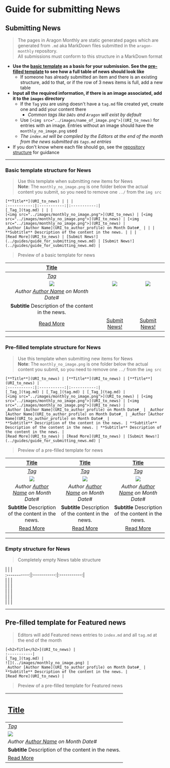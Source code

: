 # Guide for submitting News

## Submitting News
> The pages in Aragon Monthly are static generated pages which are generated from `.md` aka MarkDown files submitted in the `aragon-monthly` repository.  
> All submissions must conform to this structure in a MarkDown format

- **Use the [basic template](#basic-template-structure-for-news) as a basis for your submission. See the [pre-filled template](#pre-filled-template-structure-for-news) to see how a full table of news should look like**
    - If someone has already submitted an item and there is an existing structure, add to that, or if the row of 3 news items is full, add a new table
- **Input all the required information, if there is an image associated, add it to the `images` directory**
    - If the `Tag` you are using doesn't have a `tag.md` file created yet, create one and add your content there
        - _Common tags like `DAOs` and `Aragon` will exist by default_
    - Use `[<img src="../images/name_of_image.png">](URI_to_news)` for entries with an image. Entries without an image should have the `monthly_no_image.png` used
    - _The `index.md` will be compiled by the Editors at the end of the month from the news submitted as `tags.md` entries_
- If you don't know where each file should go, see the [repository structure](repository_structure.md) for guidance

___
### Basic template structure for News
> Use this template when submitting new items for News  
> **Note**: The `monthly_no_image.png` is one folder below the actual content you submit, so you need to remove one `../` from the `img src`
```
[**Title**](URI_to_news) | | |
:-----------:|:-----------:|:-----------:|
[_Tag_](tag.md) | | |
[<img src="../images/monthly_no_image.png">](URI_to_news) | [<img src="../images/monthly_no_image.png">](URI_to_news) | [<img src="../images/monthly_no_image.png">](URI_to_news) |
_Author [Author Name](URI_to_author_profile) on Month Date#_ | | |
**Subtitle** Description of the content in the news. | | |
[Read More](URI_to_news) | [Submit News!](../guides/guide_for_submitting_news.md) | [Submit News!](../guides/guide_for_submitting_news.md) |
```
> Preview of a basic template for news

[**Title**](URI_to_news) | | |
:-----------:|:-----------:|:-----------:|
[_Tag_](tag.md) | | |
[<img src="../images/monthly_no_image.png">](URI_to_news) | [<img src="../images/monthly_no_image.png">](URI_to_news) | [<img src="../images/monthly_no_image.png">](URI_to_news) |
_Author [Author Name](URI_to_author_profile) on Month Date#_ | | |
**Subtitle** Description of the content in the news. | | |
[Read More](URI_to_news) | [Submit News!](../guides/guide_for_submitting_news.md) | [Submit News!](../guides/guide_for_submitting_news.md) |

___
### Pre-filled template structure for News
> Use this template when submitting new items for News  
> **Note**: The `monthly_no_image.png` is one folder below the actual content you submit, so you need to remove one `../` from the `img src`
```
[**Title**](URI_to_news) | [**Title**](URI_to_news) | [**Title**](URI_to_news) |
:-----------:|:-----------:|:-----------:|
[_Tag_](tag.md) | [_Tag_](tag.md) | [_Tag_](tag.md) |
[<img src="../images/monthly_no_image.png">](URI_to_news) | [<img src="../images/monthly_no_image.png">](URI_to_news) | [<img src="../images/monthly_no_image.png">](URI_to_news) |
_Author [Author Name](URI_to_author_profile) on Month Date#_ | _Author [Author Name](URI_to_author_profile) on Month Date#_ | _Author [Author Name](URI_to_author_profile) on Month Date#_ |
**Subtitle** Description of the content in the news. | **Subtitle** Description of the content in the news. | **Subtitle** Description of the content in the news. |
[Read More](URI_to_news) | [Read More](URI_to_news) | [Submit News!](../guides/guide_for_submitting_news.md) |
```
> Preview of a pre-filled template for news

[**Title**](URI_to_news) | [**Title**](URI_to_news) | [**Title**](URI_to_news) |
:-----------:|:-----------:|:-----------:|
[_Tag_](tag.md) | [_Tag_](tag.md) | [_Tag_](tag.md) |
[<img src="../images/monthly_no_image.png">](URI_to_news) | [<img src="../images/monthly_no_image.png">](URI_to_news) | [<img src="../images/monthly_no_image.png">](URI_to_news) |
_Author [Author Name](URI_to_author_profile) on Month Date#_ | _Author [Author Name](URI_to_author_profile) on Month Date#_ | _Author [Author Name](URI_to_author_profile) on Month Date#_ |
**Subtitle** Description of the content in the news. | **Subtitle** Description of the content in the news. | **Subtitle** Description of the content in the news. |
[Read More](URI_to_news) | [Read More](URI_to_news) | [Read More](URI_to_news) |

___
### Empty structure for News
> Completely empty News table structure

 | | |  
:-----------:|:-----------:|:-----------:|  
 | | |  
 | | |  
 | | |  
 | | |  
 | | |  
___

## Pre-filled template for Featured news
> Editors will add Featured news entries to `index.md` and all `tag.md` at the end of the month
```
[<h2>Title</h2>](URI_to_news) |
:-----------|
[_Tag_](tag.md) |
![](../images/monthly_no_image.png) |
_Author [Author Name](URI_to_author_profile) on Month Date#_ |
**Subtitle** Description of the content in the news. |
[Read More](URI_to_news) |
```

> Preview of a pre-filled template for Featured news

[<h2>Title</h2>](URI_to_news) |
:-----------|
[_Tag_](tag.md) |
![](../images/monthly_no_image.png) |
_Author [Author Name](URI_to_author_profile) on Month Date#_ |
**Subtitle** Description of the content in the news. |
[Read More](URI_to_news) |
